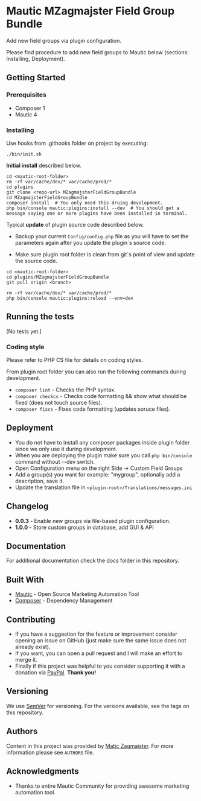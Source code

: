 # Mautic MZagmajster Field Group Bundle

Add new field groups via plugin configuration.

Please find procedure to add new field groups to Mautic below (sections: Installing, Deployment).

## Getting Started

### Prerequisites

* Composer 1
* Mautic 4


### Installing

Use hooks from .githooks folder on project by executing:

```
./bin/init.sh
```

**Initial install** described below.

```
cd <mautic-root-folder>
rm -rf var/cache/dev/* var/cache/prod/*
cd plugins
git clone <repo-url> MZagmajsterFieldGroupBundle
cd MZagmajsterFieldGroupBundle
composer install  # You only need this druing development.
php bin/console mautic:plugins:install --dev  # You should get a message saying one or more plugins have been installed in terminal.
```

Typical **update** of plugin source code described below.

* Backup your current ```Config/config.php``` file as you will have to set the parameters again after you update the plugin´s source code.

* Make sure plugin root folder is clean from git´s point of view and update the source code.

```
cd <mautic-root-folder>
cd plugins/MZagmajsterFieldGroupBundle
git pull origin <branch>
```

```
rm -rf var/cache/dev/* var/cache/prod/*
php bin/console mautic:plugins:reload --env=dev
```

## Running the tests

[No tests yet.]

### Coding style

Please refer to PHP CS file for details on coding styles.

From plugin root folder you can also run the following commands during development.

* ```composer lint``` - Checks the PHP syntax.
* ```composer checkcs``` - Checks code formatting && show what should be fixed (does not touch source files).
* ```composer fixcs``` - Fixes code formatting (updates soruce files).

## Deployment

* You do not have to install any composer packages inside plugin folder since we only use it during development.
* When you are deploying the plugin make sure you call ```php bin/console``` command without --dev switch.
* Open Configuration menu on the right Side -> Custom Field Groups
* Add a group(s) you want for example: "mygroup", optionally add a description, save it.
* Update the translation file in ```<plugin-root>/Translations/messages.ini```

## Changelog

* **0.0.3** - Enable new groups via file-based plugin configuration.
* **1.0.0** - Store custom groups in database, add GUI & API

## Documentation

For additional documentation check the docs folder in this repository.

## Built With

* [Mautic](https://github.com/mautic/) - Open Source Marketing Automation Tool
* [Composer](https://getcomposer.org/) - Dependency Management

## Contributing

- If you have a suggestion for the feature or improvement consider opening an issue on GitHub (just make sure the same issue does not already exist).
- If you want, you can open a pull request and I will make an effort to merge it.
- Finally if this project was helpful to you consider supporting it with a donation via [PayPal](https://paypal.me/maticzagmajster). **Thank you!**

## Versioning

We use [SemVer](http://semver.org/) for versioning. For the versions available, see the tags on this repository. 

## Authors

Content in this project was provided by [Matic Zagmajster](http://maticzagmajster.ddns.net/). For more information please see ```AUTHORS``` file.

## Acknowledgments

* Thanks to entire Mautic Community for providing awesome marketing automation tool.



